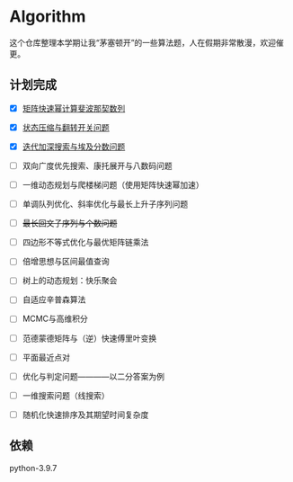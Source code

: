  # Algorithm

这个仓库整理本学期让我“茅塞顿开”的一些算法题，人在假期非常散漫，欢迎催更。

## 计划完成

- [x] [矩阵快速幂计算斐波那契数列](https://github.com/Roxanne718/algorithm/blob/main/src/Fibonacci.py)
- [x] [状态压缩与翻转开关问题](https://github.com/Roxanne718/algorithm/blob/main/src/Switch.py)
- [x] [迭代加深搜索与埃及分数问题](https://github.com/Roxanne718/algorithm/blob/main/src/EgyptFraction.py)
- [ ] 双向广度优先搜索、康托展开与八数码问题
- [ ] 一维动态规划与爬楼梯问题（使用矩阵快速幂加速）
- [ ] 单调队列优化、斜率优化与最长上升子序列问题
- [ ] ~~最长回文子序列与个数问题~~
- [ ] 四边形不等式优化与最优矩阵链乘法
- [ ] 倍增思想与区间最值查询
- [ ] 树上的动态规划：快乐聚会
- [ ] 自适应辛普森算法
- [ ] MCMC与高维积分
- [ ] 范德蒙德矩阵与（逆）快速傅里叶变换
- [ ] 平面最近点对
- [ ] 优化与判定问题————以二分答案为例
- [ ] 一维搜索问题（线搜索）
- [ ] 随机化快速排序及其期望时间复杂度


<!-- ## 经典问题优化

- [ ] 八皇后问题(https://github.com/Roxanne718/algorithm/blob/main/src/Queen.py) -->


## 依赖

python-3.9.7
